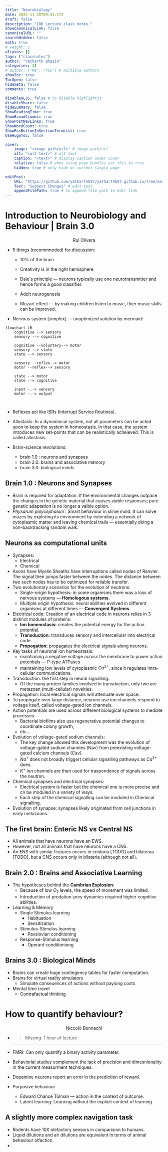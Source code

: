 ```yaml
---
title: "Neurobiology"
date: 2022-11-28T09:41:17Z
draft: false
description: "IBB Lecture class notes."
ShowCanonicalLink: false
canonicalURL: ""
searchHidden: false
math: true
# weight: 1
aliases: []
tags: ["classnotes"]
author: "Yatharth Bhasin"
categories: []
# author: ["Me", "You"] # multiple authors
showToc: true
TocOpen: false
hidemeta: false
comments: true

disableHLJS: false # to disable highlightjs
disableShare: false
hideSummary: false
ShowReadingTime: true
ShowBreadCrumbs: true
ShowPostNavLinks: true
ShowWordCount: true
ShowRssButtonInSectionTermList: true
UseHugoToc: false

cover:
    image: "<image path/url>" # image path/url
    alt: "<alt text>" # alt text
    caption: "<text>" # display caption under cover
    relative: false # when using page bundles set this to true
    hidden: true # only hide on current single page

editPost:
    URL: "https://github.com/yatharthb97/yatharthb97.github.io/tree/main/content/"
    Text: "Suggest Changes" # edit text
    appendFilePath: true # to append file path to Edit link
---
```




# Introduction to Neurobiology and Behaviour | Brain 3.0

<center> Rui Olivera</center>

+ 5 things (recommneded) for discussion:

  + 10% of the brain
  + Creativity is in the right hemisphere
  + Dale's principle — neurons typically use one neurotransmitter and hence forms a good classifier.

  + Adult neurogenesis
  + Mozart effect — by making children listen to music, thier music skills can be improved.

+ Nervous system [simplex] — unoptimized solution by mermaid:

```mermaid
flowchart LR
	cognitive --> sensory
	sensory --> cognitive
	
	cognitive --voluntary--> motor
	sensory --> state
	state --> sensory
	
	sensory --reflex--> motor
	motor --reflex--> sensory
	
	state --> motor
	state --> cognitive
	
	input -.-> sensory
	motor -.-> output
	
	
```

+ Reflexes act like ISRs (Interrupt Service Routines).
+ Allostasis: In a dynamiocal system, not all parameters can be acted upon to keep the system in homeostasis. In that case, the system introduces new set-points that can be realistically acheieved. This is called allostasis.

+ Brain-science revolutions:
  + brain 1.0 : neurons and synapses
  + brain 2.0: brains and associative memory
  + brain 3.0: biological minds

## Brain 1.0 : Neurons and Synapses

+ Brain is required for adaptation. If the environmental changes outpace the changes in the genetic material that causes viable responses; pure genetic adaptation is no longer a vaible option.
+ *Physarum polycephalum* : Smart behaviour in slime mold. It can solve mazes by exploring its environment by extending a network of cytoplasmic matter and leaving chemical trails — essentially doing a non-backtracking random walk.

## Neurons as computational units

+ Synapses:
  + Electrical 
  + Chemical
+ Axons have Myelin Sheaths have interruptions called nodes of Ranvier. The signal then jumps faster between the nodes. The distance between two such nodes has to be optimized for reliable transfer.
+ Two evolutionary scenarios for the evolution of neutrons:
  + Single-origin hypothesis: in some organisms there was a loss of nervous systems — **Homologous systems.**
  + Multiple origin hypothesis: neural abilities evolved in different organisms at different times — **Convergent Systems**.
+ Electrical code: Creation of an electrical code in neurons relies in 3 distinct modules of proteins:
  + **Ion homeostasis:** creates the potential energy for the action potential.
  + **Transduction:** transduces sensory and intercellular into electrical code.
  + **Propogation:** propagates the electrical signals along neurons.
+ Key tasks of neuronal ion homeostasis:
  + maintianing a negative voltage across the membrane to power action potentials — P-type ATPases
  + maintaining low levels of cytoplasmic $Ca^{2+}$, since it regulates intra-cellular communications.
+ Transduction. the first step in neural signalling:
  + Of the many protein families involved in transduction, only two are metazoan (multi-cellular) novelties.
+  Propagation: local electrical signals will attenuate over space.
  + To propogate over large distance, neurons use ion channels respond to voltage itself, called voltage-gated ion channels.
+ Action potentials are used across different biological systems to mediate processes:
  + Bacterial biofilms also use regenerative potential changes to coordinate colony growth,
  + etc...
+ Evolution of voltage-gated sodium channels:
  + The key change allowed this development was the evolution of voltage-gated sodium channles (Nav) from preexisting voltage-gated calcium channels (Cav).
  + $Na^+$ does not broadly triggert cellular signalling pathways as $Ca^{2+}$ does.
  + $K^+$ ion channels are then used for traspondence of signals across the neutron.
+ Chemical synapses and electrical synapses:
  + Electrical system is faster but the chemical one is more precise and cn be moduled in a variety of ways.
  + Each step of the chemical signalling can be moduled in Chemical signalling.
+ Evolution of synapse: synapses likely originated from cell junctions in early metazoans.



## The first brain: Enteric NS vs Central NS

+ All animals that have neurons have an EWS.
+ However, not all animals that have neurons have a CNS.
+ An ENS with similar features occurs in cnidaria [TODO] and bilateraa [TODO], but a CNS occurs only in bilateria (although not all).



## Brain 2.0 : Brains and Associative Learning

+ The hypotheses behind the **Cambrian Explosion**:
  + Because of low $O_2$ levels, the speed of movement was limited. 
  + Introduction of predation-prey dynamics required higher cognitive abilities.
+ Learning & Memory
  + Single Stimulus learning
    + Habituation
    + Sensitization
  + Stimulus-Stimulus learning
    + Pavslovian conditioning
  + Response-Stimulus learning
    + Operant conditioniong



## Brains 3.0 : Biological Minds

+ Brains can create huge contingency tables for faster computation.
+ Brains for virtual reality simulators
  + Simulate conseuences of actions without payiong costs
+ Mental time travel
  + Contrafactual thinking





# How to quantify behaviour?

<center>Niccolò Bonnachi</center>

+ >  Missing: 1 hour of lecture

  ---

+ FMRI: Can only quantify a binary activity parameter.
+ Behaviorial studies complement the lack of precision and dimesnionality in the current measurment techniques.
+ Dopamine neurons report an error in the prediction of reward.
+ Purposive behaviour
  + Edward Chance Tolman — action in the context of outcome.
  + Latent learning: Learning without the explicit context of learning



## A slightly more complex navigation task

+ Rodents have 10X olefactory sensors in comparision to humans.
+ Liquid dilutions and air dilutions are equivalent in terms of animal behaviour olfaction.
+ 


